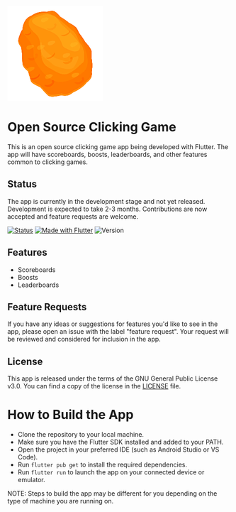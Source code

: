 <img src='imgs/nugget.png'>


# Open Source Clicking Game

This is an open source clicking game app being developed with Flutter. The app will have scoreboards, boosts, leaderboards, and other features common to clicking games.

## Status

The app is currently in the development stage and not yet released. Development is expected to take 2-3 months. Contributions are now accepted and feature requests are welcome.

[![Status](https://img.shields.io/badge/Status-Under_Development-red?style=for-the-badge)](https://shields.io/)
[![Made with Flutter](https://img.shields.io/badge/Made_with-Flutter-blue?style=for-the-badge&logo=flutter)](https://flutter.dev/)
![Version](https://img.shields.io/badge/Version-0.1.6_(unreleased)-blue?style=for-the-badge&)

## Features

- Scoreboards
- Boosts
- Leaderboards

## Feature Requests

If you have any ideas or suggestions for features you'd like to see in the app, please open an issue with the label "feature request". Your request will be reviewed and considered for inclusion in the app.

## License

This app is released under the terms of the GNU General Public License v3.0. You can find a copy of the license in the [LICENSE](LICENSE) file.

# How to Build the App


- Clone the repository to your local machine.
- Make sure you have the Flutter SDK installed and added to your PATH.
- Open the project in your preferred IDE (such as Android Studio or VS Code).
- Run ``flutter pub get`` to install the required dependencies.
- Run ``flutter run`` to launch the app on your connected device or emulator.

NOTE: Steps to build the app may be different for you depending on the type of machine you are running on.





